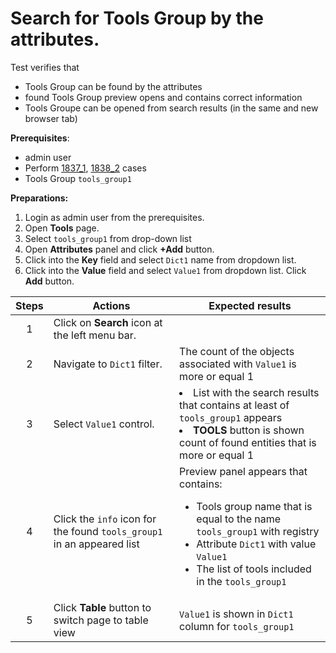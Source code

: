 # Search for Tools Group by the attributes.

Test verifies that
- Tools Group can be found by the attributes
- found Tools Group preview opens and contains correct information
- Tools Groupe can be opened from search results (in the same and new browser tab)

**Prerequisites**:
- admin user
- Perform [1837_1](1837_1.md), [1838_2](1838_2.md) cases
- Tools Group `tools_group1`

**Preparations:**

1. Login as admin user from the prerequisites.
2. Open **Tools** page.
3. Select `tools_group1` from drop-down list
4. Open **Attributes** panel and click **+Add** button.
5. Click into the **Key** field and select `Dict1` name from dropdown list.
6. Click into the **Value** field and select `Value1` from dropdown list. Click **Add** button.

| Steps | Actions | Expected results |
| :---: | --- | --- |
| 1 | Click on **Search** icon at the left menu bar. | |
| 2 | Navigate to `Dict1` filter. | The count of the objects associated with `Value1` is more or equal 1 |
| 3 | Select `Value1` control. | <li>List with the search results that contains at least of `tools_group1` appears</li><li>**TOOLS** button is shown count of found entities that is more or equal 1 |
| 4 | Click the `info` icon for the found `tools_group1` in an appeared list | Preview panel appears that contains:<ul><li>Tools group name that is equal to the name `tools_group1` with registry</li><li>Attribute `Dict1` with value `Value1`</li><li>The list of tools included in the `tools_group1` |
| 5 | Click **Table** button to switch page to table view | `Value1` is shown in `Dict1` column for `tools_group1` |